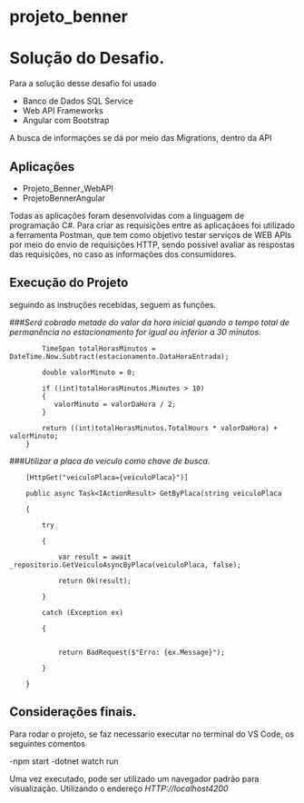# projeto_benner

# Solução do Desafio.

Para a solução desse desafio foi usado 
- Banco de Dados SQL Service
- Web API Frameworks
- Angular com Bootstrap

A busca de informações se dá por meio das Migrations, dentro da API

## Aplicações

- Projeto_Benner_WebAPI
- ProjetoBennerAngular

Todas as aplicações foram desenvolvidas com a linguagem de programação C#.
Para criar as requisições entre as aplicaçãoes foi utilizado a ferramenta Postman, que tem como objetivo testar serviços de WEB APIs por meio do envio de requisições HTTP, sendo possível avaliar as respostas das requisições, no caso as informações dos consumidores.

## Execução do Projeto

seguindo as instruções recebidas, seguem as funções.

###_Será cobrado metade do valor da hora inicial quando o tempo total de permanência no estacionamento for igual ou inferior a 30 minutos._


            TimeSpan totalHorasMinutos = DateTime.Now.Subtract(estacionamento.DataHoraEntrada);

            double valorMinuto = 0;
            
            if ((int)totalHorasMinutos.Minutes > 10)
            {
               valorMinuto = valorDaHora / 2;
            }
          
            return ((int)totalHorasMinutos.TotalHours * valorDaHora) + valorMinuto;
        } 
  


###_Utilizar a placa do veículo como chave de busca._



        [HttpGet("veiculoPlaca={veiculoPlaca}")]
        
        public async Task<IActionResult> GetByPlaca(string veiculoPlaca
        
        {
        
            try
            
            {
            
                var result = await _repositorio.GetVeiculoAsyncByPlaca(veiculoPlaca, false);
                
                return Ok(result);
                
            }
            
            catch (Exception ex)
            
            {
            
                
                return BadRequest($"Erro: {ex.Message}");
                
            }
            
        }
        
        
## Considerações finais.

Para rodar o projeto, se faz necessario executar no terminal do VS Code, os seguintes comentos

-npm start
-dotnet watch run

Uma vez executado, pode ser utilizado um navegador padrão para visualização.
Utilizando o endereço _HTTP://localhost4200_
        
